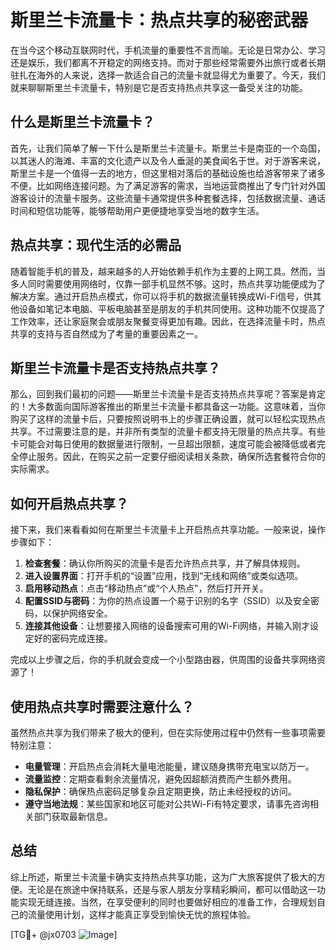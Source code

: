 # 斯里兰卡流量卡：热点共享的秘密武器

在当今这个移动互联网时代，手机流量的重要性不言而喻。无论是日常办公、学习还是娱乐，我们都离不开稳定的网络支持。而对于那些经常需要外出旅行或者长期驻扎在海外的人来说，选择一款适合自己的流量卡就显得尤为重要了。今天，我们就来聊聊斯里兰卡流量卡，特别是它是否支持热点共享这一备受关注的功能。

## 什么是斯里兰卡流量卡？

首先，让我们简单了解一下什么是斯里兰卡流量卡。斯里兰卡是南亚的一个岛国，以其迷人的海滩、丰富的文化遗产以及令人垂涎的美食闻名于世。对于游客来说，斯里兰卡是一个值得一去的地方，但这里相对落后的基础设施也给游客带来了诸多不便，比如网络连接问题。为了满足游客的需求，当地运营商推出了专门针对外国游客设计的流量卡服务。这些流量卡通常提供多种套餐选择，包括数据流量、通话时间和短信功能等，能够帮助用户更便捷地享受当地的数字生活。

## 热点共享：现代生活的必需品

随着智能手机的普及，越来越多的人开始依赖手机作为主要的上网工具。然而，当多人同时需要使用网络时，仅靠一部手机显然不够。这时，热点共享功能便成为了解决方案。通过开启热点模式，你可以将手机的数据流量转换成Wi-Fi信号，供其他设备如笔记本电脑、平板电脑甚至是朋友的手机共同使用。这种功能不仅提高了工作效率，还让家庭聚会或朋友聚餐变得更加有趣。因此，在选择流量卡时，热点共享的支持与否自然成为了考量的重要因素之一。

## 斯里兰卡流量卡是否支持热点共享？

那么，回到我们最初的问题——斯里兰卡流量卡是否支持热点共享呢？答案是肯定的！大多数面向国际游客推出的斯里兰卡流量卡都具备这一功能。这意味着，当你购买了这样的流量卡后，只要按照说明书上的步骤正确设置，就可以轻松实现热点共享。不过需要注意的是，并非所有类型的流量卡都支持无限量的热点共享。有些卡可能会对每日使用的数据量进行限制，一旦超出限额，速度可能会被降低或者完全停止服务。因此，在购买之前一定要仔细阅读相关条款，确保所选套餐符合你的实际需求。

## 如何开启热点共享？

接下来，我们来看看如何在斯里兰卡流量卡上开启热点共享功能。一般来说，操作步骤如下：

1. **检查套餐**：确认你所购买的流量卡是否允许热点共享，并了解具体规则。
2. **进入设置界面**：打开手机的“设置”应用，找到“无线和网络”或类似选项。
3. **启用移动热点**：点击“移动热点”或“个人热点”，然后打开开关。
4. **配置SSID与密码**：为你的热点设置一个易于识别的名字（SSID）以及安全密码，以保护网络安全。
5. **连接其他设备**：让想要接入网络的设备搜索可用的Wi-Fi网络，并输入刚才设定好的密码完成连接。

完成以上步骤之后，你的手机就会变成一个小型路由器，供周围的设备共享网络资源了！

## 使用热点共享时需要注意什么？

虽然热点共享为我们带来了极大的便利，但在实际使用过程中仍然有一些事项需要特别注意：

- **电量管理**：开启热点会消耗大量电池能量，建议随身携带充电宝以防万一。
- **流量监控**：定期查看剩余流量情况，避免因超额消费而产生额外费用。
- **隐私保护**：确保热点密码足够复杂且定期更换，防止未经授权的访问。
- **遵守当地法规**：某些国家和地区可能对公共Wi-Fi有特定要求，请事先咨询相关部门获取最新信息。

## 总结

综上所述，斯里兰卡流量卡确实支持热点共享功能，这为广大旅客提供了极大的方便。无论是在旅途中保持联系，还是与家人朋友分享精彩瞬间，都可以借助这一功能实现无缝连接。当然，在享受便利的同时也要做好相应的准备工作，合理规划自己的流量使用计划，这样才能真正享受到愉快无忧的旅程体验。

[TG💪+ @jx0703 ![Image](https://github.com/user-attachments/assets/dbca1d08-cadb-493c-b0ec-ad6f7a83f270)]